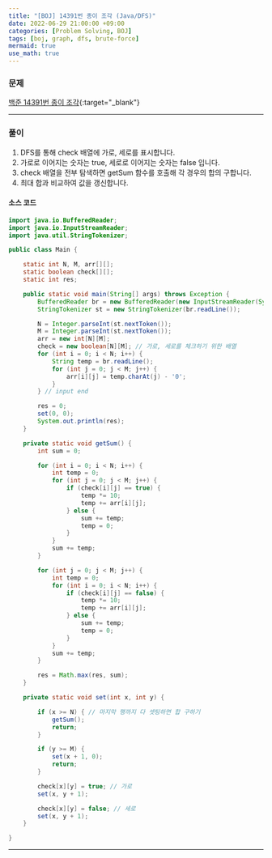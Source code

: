 ```yaml
---
title: "[BOJ] 14391번 종이 조각 (Java/DFS)"
date: 2022-06-29 21:00:00 +09:00
categories: [Problem Solving, BOJ]
tags: [boj, graph, dfs, brute-force]
mermaid: true
use_math: true
---
```


### 문제

[백준 14391번 종이 조각](https://www.acmicpc.net/problem/14391){:target="\_blank"}

---

### 풀이

1. DFS를 통해 check 배열에 가로, 세로를 표시합니다.
2. 가로로 이어지는 숫자는 true, 세로로 이어지는 숫자는 false 입니다.
3. check 배열을 전부 탐색하면 getSum 함수를 호출해 각 경우의 합의 구합니다.
4. 최대 합과 비교하여 값을 갱신합니다.

#### 소스 코드

```java
import java.io.BufferedReader;
import java.io.InputStreamReader;
import java.util.StringTokenizer;

public class Main {

	static int N, M, arr[][];
	static boolean check[][];
	static int res;

	public static void main(String[] args) throws Exception {
		BufferedReader br = new BufferedReader(new InputStreamReader(System.in));
		StringTokenizer st = new StringTokenizer(br.readLine());

		N = Integer.parseInt(st.nextToken());
		M = Integer.parseInt(st.nextToken());
		arr = new int[N][M];
		check = new boolean[N][M]; // 가로, 세로를 체크하기 위한 배열
		for (int i = 0; i < N; i++) {
			String temp = br.readLine();
			for (int j = 0; j < M; j++) {
				arr[i][j] = temp.charAt(j) - '0';
			}
		} // input end

		res = 0;
		set(0, 0);
		System.out.println(res);
	}

	private static void getSum() {
		int sum = 0;

		for (int i = 0; i < N; i++) {
			int temp = 0;
			for (int j = 0; j < M; j++) {
				if (check[i][j] == true) {
					temp *= 10;
					temp += arr[i][j];
				} else {
					sum += temp;
					temp = 0;
				}
			}
			sum += temp;
		}

		for (int j = 0; j < M; j++) {
			int temp = 0;
			for (int i = 0; i < N; i++) {
				if (check[i][j] == false) {
					temp *= 10;
					temp += arr[i][j];
				} else {
					sum += temp;
					temp = 0;
				}
			}
			sum += temp;
		}

		res = Math.max(res, sum);
	}

	private static void set(int x, int y) {

		if (x >= N) { // 마지막 행까지 다 셋팅하면 합 구하기
			getSum();
			return;
		}

		if (y >= M) {
			set(x + 1, 0);
			return;
		}

		check[x][y] = true; // 가로
		set(x, y + 1);

		check[x][y] = false; // 세로
		set(x, y + 1);
	}

}
```

---
